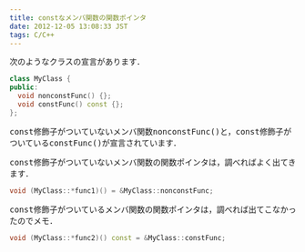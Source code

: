 ```yaml
---
title: constなメンバ関数の関数ポインタ
date: 2012-12-05 13:08:33 JST
tags: C/C++
---
```


次のようなクラスの宣言があります．

```cpp
class MyClass {
public:
  void nonconstFunc() {}; 
  void constFunc() const {}; 
};
```

<span style="font-family:monospace">const</span>修飾子がついていないメンバ関数<span style="font-family:monospace">nonconstFunc()</span>と，<span style="font-family:monospace">const</span>修飾子がついている<span style="font-family:monospace">constFunc()</span>が宣言されています．

<span style="font-family:monospace">const</span>修飾子がついていないメンバ関数の関数ポインタは，調べればよく出てきます．

```cpp
void (MyClass::*func1)() = &MyClass::nonconstFunc;
```

<span style="font-family:monospace">const</span>修飾子がついているメンバ関数の関数ポインタは，調べれば出てこなかったのでメモ．

```cpp
void (MyClass::*func2)() const = &MyClass::constFunc;
```

